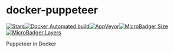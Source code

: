 # docker-puppeteer

[![Stars](https://img.shields.io/github/stars/arbing/docker-puppeteer.svg?label=Stars&style=social)](https://github.com/arbing/docker-puppeteer)[![Docker Automated build](https://img.shields.io/docker/automated/arbing/puppeteer.svg)](https://hub.docker.com/r/arbing/puppeteer)[![AppVeyor](https://img.shields.io/appveyor/ci/arbing/docker-puppeteer.svg)](https://ci.appveyor.com/project/arbing/docker-puppeteer)[![MicroBadger Size](https://img.shields.io/microbadger/image-size/arbing/puppeteer.svg)](https://microbadger.com/images/arbing/puppeteer)[![MicroBadger Layers](https://img.shields.io/microbadger/layers/arbing/puppeteer.svg)](https://microbadger.com/images/arbing/puppeteer)

Puppeteer in Docker
